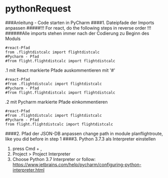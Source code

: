 # pythonRequest
###Anleitung - Code starten in PyCharm
####1. Dateipfade der Imports anpassen
#####!!! For react, do the following steps in reverse order !!!
######Alle imports stehen immer nach der Codierung zu Beginn des Moduls
```
#react-Pfad
from .flightdistcalc import flightdistcalc
#Pycharm - Pfad
#from flight.flightdistcalc import flightdistcalc
```
.1 mit React markierte Pfade auskommentieren mit '#'
```
#react-Pfad
#from .flightdistcalc import flightdistcalc
#Pycharm - Pfad
#from flight.flightdistcalc import flightdistcalc
```
.2 mit Pycharm markierte Pfade einkommentieren
```
#react-Pfad
#from .flightdistcalc import flightdistcalc
#Pycharm - Pfad
from flight.flightdistcalc import flightdistcalc
```
####2. Pfad der JSON-DB anpassen
change path in module planflightroute, like you did before in step 1
####3. Python 3.7.3 als Interpreter einstellen
1. press Cmd + ,
2. Project > Project Interpreter
3. Choose Python 3.7 Interpreter or follow:
https://www.jetbrains.com/help/pycharm/configuring-python-interpreter.html